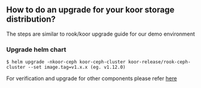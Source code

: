 ## How to do an upgrade for your koor storage distribution?

The steps are similar to rook/koor upgrade guide for our demo environment

### Upgrade helm chart

```code
$ helm upgrade -nkoor-ceph koor-ceph-cluster koor-release/rook-ceph-cluster --set image.tag=v1.x.x (eg. v1.12.0)
```

For verification and upgrade for other components please refer [here](https://docs.koor.tech/v1.12/Upgrade/health-verification/)

